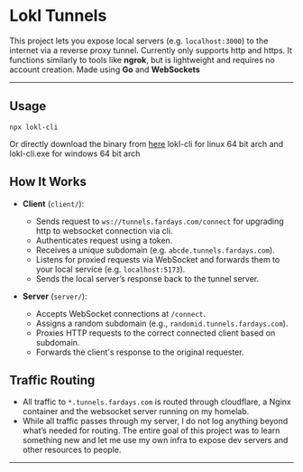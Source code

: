 # Lokl Tunnels

This project lets you expose local servers (e.g. `localhost:3000`) to the internet via a reverse proxy tunnel. Currently only supports http and https. It functions similarly to tools like **ngrok**, but is lightweight and requires no account creation. Made using **Go** and **WebSockets**

---

## Usage 
```
npx lokl-cli

```
Or directly download the binary from [here](client/bin/) lokl-cli for linux 64 bit arch and lokl-cli.exe for windows 64 bit arch

## How It Works

- **Client** (`client/`):
  - Sends request to `ws://tunnels.fardays.com/connect` for upgrading http to websocket connection via cli.
  - Authenticates request using a token.
  - Receives a unique subdomain (e.g. `abcde.tunnels.fardays.com`).
  - Listens for proxied requests via WebSocket and forwards them to your local service (e.g. `localhost:5173`).
  - Sends the local server’s response back to the tunnel server.

- **Server** (`server/`):
  - Accepts WebSocket connections at `/connect`.
  - Assigns a random subdomain (e.g., `randomid.tunnels.fardays.com`).
  - Proxies HTTP requests to the correct connected client based on subdomain.
  - Forwards the client's response to the original requester.

## Traffic Routing

- All traffic to `*.tunnels.fardays.com` is routed through cloudflare, a Nginx container and the websocket server running on my homelab.
- While all traffic passes through my server, I do not log anything beyond what’s needed for routing. The entire goal of this project was to learn something new and let me use my own infra to expose dev servers and other resources to people.

---
